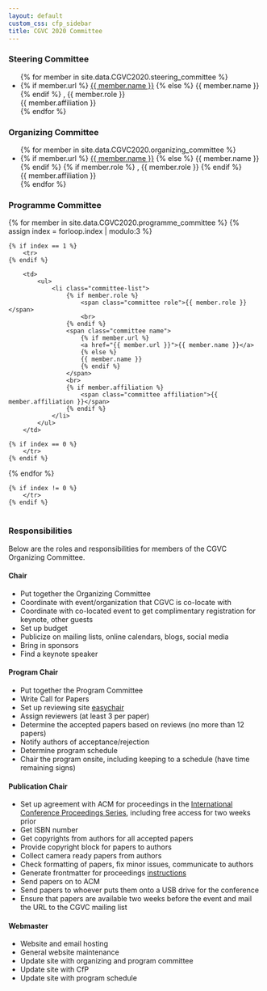 ```yaml
---
layout: default
custom_css: cfp_sidebar
title: CGVC 2020 Committee
---
```


### Steering Committee

<ul>
    {% for member in site.data.CGVC2020.steering_committee %}
    <li class="committee-list">
        <span class="committee name">
            {% if member.url %}
            <a href="{{ member.url }}">{{ member.name }}</a>
            {% else %}
            {{ member.name }}
            {% endif %}
        </span>
        <span class="committee role">, {{ member.role }}</span><br>
        <span class="committee affiliation">{{ member.affiliation }}</span>
    </li>
    {% endfor %}
</ul>

### Organizing Committee

<ul>
    {% for member in site.data.CGVC2020.organizing_committee %}
    <li class="committee-list">
        <span class="committee name">
            {% if member.url %}
            <a href="{{ member.url }}">{{ member.name }}</a>
            {% else %}
            {{ member.name }}
            {% endif %}
        </span>
        {% if member.role %}
        <span class="committee role">, {{ member.role }}</span>
        {% endif %}
        <br>
        <span class="committee affiliation">{{ member.affiliation }}</span>
    </li>
    {% endfor %}
</ul>

### Programme Committee

<table>

{% for member in site.data.CGVC2020.programme_committee %}
{% assign index = forloop.index | modulo:3 %}

    {% if index == 1 %}
        <tr>
    {% endif %}

        <td>
            <ul>
                <li class="committee-list">
                    {% if member.role %}
                        <span class="committee role">{{ member.role }}</span>
                        <br>
                    {% endif %}
                    <span class="committee name">
                        {% if member.url %}
                        <a href="{{ member.url }}">{{ member.name }}</a>
                        {% else %}
                        {{ member.name }}
                        {% endif %}
                    </span>
                    <br>
                    {% if member.affiliation %}
                        <span class="committee affiliation">{{ member.affiliation }}</span>
                    {% endif %}
                </li>
            </ul>
        </td>

    {% if index == 0 %}
        </tr>
    {% endif %}

{% endfor %}

    {% if index != 0 %}
        </tr>
    {% endif %}

</table>

### Responsibilities

Below are the roles and responsibilities for members of the CGVC Organizing Committee.

#### Chair

- Put together the Organizing Committee
- Coordinate with event/organization that CGVC is co-locate with
- Coordinate with co-located event to get complimentary registration for keynote, other guests
- Set up budget
- Publicize on mailing lists, online calendars, blogs, social media
- Bring in sponsors
- Find a keynote speaker

#### Program Chair

- Put together the Program Committee
- Write Call for Papers
- Set up reviewing site [easychair](http://www.easychair.org/)
- Assign reviewers (at least 3 per paper)
- Determine the accepted papers based on reviews (no more than 12 papers)
- Notify authors of acceptance/rejection
- Determine program schedule
- Chair the program onsite, including keeping to a schedule (have time remaining signs)

#### Publication Chair

- Set up agreement with ACM for proceedings in the [International Conference Proceedings
  Series](https://www.acm.org/publications/icp_series), including free access for two weeks prior
- Get ISBN number
- Get copyrights from authors for all accepted papers
- Provide copyright block for papers to authors
- Collect camera ready papers from authors
- Check formatting of papers, fix minor issues, communicate to authors
- Generate frontmatter for proceedings [instructions](https://www.acm.org/publications/icps-instructions/)
- Send papers on to ACM
- Send papers to whoever puts them onto a USB drive for the conference
- Ensure that papers are available two weeks before the event and mail the URL to the CGVC mailing list

#### Webmaster

- Website and email hosting
- General website maintenance
- Update site with organizing and program committee
- Update site with CfP
- Update site with program schedule
